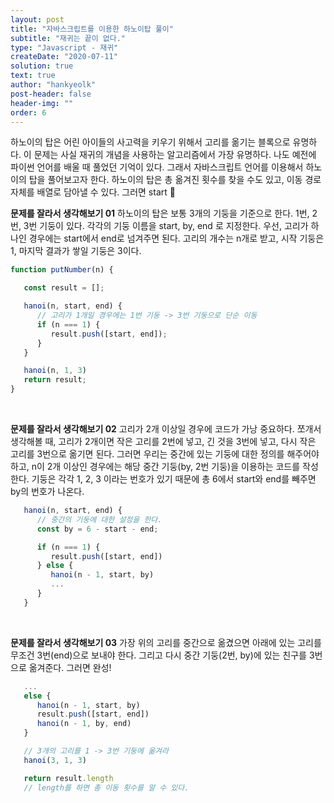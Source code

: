```yaml
---
layout: post
title: "자바스크립트를 이용한 하노이탑 풀이"
subtitle: "재귀는 끝이 없다."
type: "Javascript - 재귀"
createDate: "2020-07-11"
solution: true
text: true
author: "hankyeolk"
post-header: false
header-img: ""
order: 6
---
```


하노이의 탑은 어린 아이들의 사고력을 키우기 위해서 고리를 옮기는 블록으로 유명하다. 이 문제는 사실 재귀의 개념을 사용하는 알고리즘에서 가장 유명하다. 나도 예전에 파이썬 언어를 배울 때 풀었던 기억이 있다. 그래서 자바스크립트 언어를 이용해서 하노이의 탑을 풀어보고자 한다. 하노이의 탑은 총 옮겨진 횟수를 찾을 수도 있고, 이동 경로 자체를 배열로 담아낼 수 있다. 그러면 start 🚀
<br>

**문제를 잘라서 생각해보기 01** 하노이의 탑은 보통 3개의 기둥을 기준으로 한다. 1번, 2번, 3번 기둥이 있다. 각각의 기둥 이름을 start, by, end 로 지정한다. 우선, 고리가 하나인 경우에는 start에서 end로 넘겨주면 된다. 고리의 개수는 n개로 받고, 시작 기둥은 1, 마지막 결과가 쌓일 기둥은 3이다.
<br>

```js
function putNumber(n) {

   const result = [];

   hanoi(n, start, end) {
      // 고리가 1개일 경우에는 1번 기둥 -> 3번 기둥으로 단순 이동
      if (n === 1) {
         result.push([start, end]);
      }
   }

   hanoi(n, 1, 3)
   return result;
}
```
<br>

**문제를 잘라서 생각해보기 02** 고리가 2개 이상일 경우에 코드가 가낭 중요하다. 쪼개서 생각해볼 때, 고리가 2개이면 작은 고리를 2번에 넣고, 긴 것을 3번에 넣고, 다시 작은 고리를 3번으로 옮기면 된다. 그러면 우리는 중간에 있는 기둥에 대한 정의를 해주어야 하고, n이 2개 이상인 경우에는 해당 중간 기둥(by, 2번 기둥)을 이용하는 코드를 작성한다. 기둥은 각각 1, 2, 3 이라는 번호가 있기 때문에 총 6에서 start와 end를 빼주면 by의 번호가 나온다.
<br>

```js
   hanoi(n, start, end) {
      // 중간의 기둥에 대한 설정을 한다.
      const by = 6 - start - end;

      if (n === 1) {
         result.push([start, end])
      } else {
         hanoi(n - 1, start, by)
         ...
      }
   }
```
<br>

**문제를 잘라서 생각해보기 03** 가장 위의 고리를 중간으로 옮겼으면 아래에 있는 고리를 무조건 3번(end)으로 보내야 한다. 그리고 다시 중간 기둥(2번, by)에 있는 친구를 3번으로 옮겨준다. 그러면 완성!
<br>

```js
   ...
   else {
      hanoi(n - 1, start, by)
      result.push([start, end])
      hanoi(n - 1, by, end)
   }

   // 3개의 고리를 1 -> 3번 기둥에 옮겨라
   hanoi(3, 1, 3)

   return result.length
   // length를 하면 총 이동 횟수를 알 수 있다.
```
